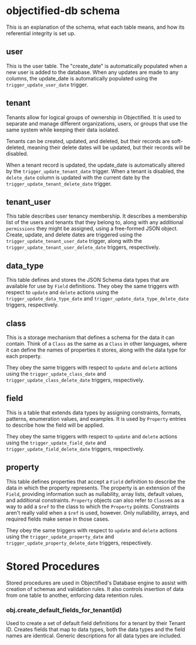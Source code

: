 # objectified-db schema

This is an explanation of the schema, what each table means, and how its
referential integrity is set up.

## user

This is the user table.  The "create_date" is automatically populated when a new user
is added to the database.  When any updates are made to any columns, the update_date
is automatically populated using the `trigger_update_user_date` trigger.

## tenant

Tenants allow for logical groups of ownership in Objectified.  It is used to separate
and manage different organizations, users, or groups that use the same system while
keeping their data isolated.

Tenants can be created, updated, and deleted, but their records are soft-deleted, meaning
their delete dates will be updated, but their records will be disabled.

When a tenant record is updated, the update_date is automatically altered by the
`trigger_update_tenant_date` trigger.  When a tenant is disabled, the `delete_date`
column is updated with the current date by the `trigger_update_tenant_delete_date`
trigger.

## tenant_user

This table describes user tenancy membership.  It describes a membership list of the
users and tenants that they belong to, along with any additional `permissions` they might
be assigned, using a free-formed JSON object.  Create, update, and delete dates are
triggered using the `trigger_update_tenant_user_date` trigger, along with the
`trigger_update_tenant_user_delete_date` triggers, respectively.

## data_type

This table defines and stores the JSON Schema data types that are available for use by
`Field` definitions.  They obey the same triggers with respect to `update` and `delete`
actions using the `trigger_update_data_type_date` and `trigger_update_data_type_delete_date`
triggers, respectively.

## class

This is a storage mechanism that defines a schema for the data it can contain.  Think of
a `Class` as the same as a `Class` in other languages, where it can define the names of
properties it stores, along with the data type for each property.

They obey the same triggers with respect to `update` and `delete`
actions using the `trigger_update_class_date` and `trigger_update_class_delete_date`
triggers, respectively. 

## field

This is a table that extends data types by assigning constraints, formats, patterns, 
enumeration values, and examples.  It is used by `Property` entries to describe how
the field will be applied.

They obey the same triggers with respect to `update` and `delete`
actions using the `trigger_update_field_date` and `trigger_update_field_delete_date`
triggers, respectively.

## property

This table defines properties that accept a `Field` definition to describe the data
in which the property represents.  The property is an extension of the `Field`, providing
information such as nullability, array lists, default values, and additional
constraints.  `Property` objects can also refer to `Class`es as a way to add a `$ref` to
the class to which the `Property` points.  Constraints aren't really valid when a `$ref`
is used, however.  Only nullability, arrays, and required fields make sense in those cases.

They obey the same triggers with respect to `update` and `delete`
actions using the `trigger_update_property_date` and `trigger_update_property_delete_date`
triggers, respectively.

[//]: # ()
[//]: # (## class_property)

[//]: # ()
[//]: # (This defines the properties that are attached to a `Class`, defining its schema.)

[//]: # ()
[//]: # (## object_property)

[//]: # ()
[//]: # (Properties can contain complex objects, which are defined using this table.  This table)

[//]: # (allows a property &#40;of an object type&#41; to contain multiple other objects, even objects of)

[//]: # (objects, if defined properly by the schema.)

[//]: # ()

# Stored Procedures

Stored procedures are used in Objectified's Database engine to assist with creation of
schemas and validation rules.  It also controls insertion of data from one table to
another, enforcing data retention rules.

[//]: # (## enforce_class_property_tenant)

[//]: # ()
[//]: # (Triggered on upsert in `class_property`, checks that the class and property are members)

[//]: # (of the same tenant ID.)

[//]: # ()
[//]: # (## generate_schema_for_class&#40;id&#41;)

[//]: # ()
[//]: # (Walks a `Class` by its ID, generating a JSON Schema as a result based on the)

[//]: # (`class_property` membership for the `Class`.  Obeys generation of properties and `$ref`)

[//]: # (references.)

[//]: # ()
[//]: # (## update_class_schema&#40;id&#41;)

[//]: # ()
[//]: # (Triggered on upsert to `class_property` table, calling `generate_schema_for_class` when)

[//]: # (a change is detected, re-generating the schema, and saving it in the `class_schema`)

[//]: # (table.)

[//]: # ()
[//]: # (## nullify_vectorization)

[//]: # ()
[//]: # (Triggered on upsert in `instance_current`, nullifies the embedding table on update.)

[//]: # ()
[//]: # (## enforce_instance_tenancy)

[//]: # ()
[//]: # (Triggered on upsert in `instance`, enforces that the owner and tenant have appropriate )

[//]: # (access to the `Class` by ID when an `instance` is being inserted or updated.)

[//]: # ()
[//]: # (## validate_and_update_instance_data)

[//]: # ()
[//]: # (Triggered on create, update, delete, or restore of data in the `instance_data` table,)

[//]: # (copying data to the `instance_current` table after validation against the `class_schema`)

[//]: # (table.  Performs replacement, deletion, restoration of data, and update delta operations)

[//]: # (automatically.)

[//]: # ()

### obj.create_default_fields_for_tenant(id)

Used to create a set of default field definitions for a tenant by their Tenant ID.
Creates fields that map to data types, both the data types and the field names are
identical.  Generic descriptions for all data types are included.
